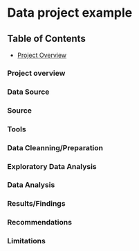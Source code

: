 # Data project example

## Table of Contents 
- [Project Overview](#project-overview)

### Project overview

### Data Source 

### Source

### Tools

### Data Cleanning/Preparation

### Exploratory Data Analysis

### Data Analysis

### Results/Findings 

### Recommendations

### Limitations


